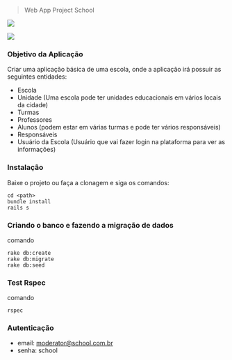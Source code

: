 > Web App Project School

![](https://lh3.googleusercontent.com/TSuYl_73Ic7ZitWc2hbIsg-ft97jhDxV2RcBmqSCY8Y5kVNA448p88C-etCbqduaKr_jiCs9r57zKBA=w1316-h629-rw)

![](https://lh3.googleusercontent.com/HnDbJzB_ir47Gh-i2IP4LjReEmWSglsqRQv2JSlX97RQzUWEaSqCQsJjKplAa4RYgdBaJnmHmtH1mgg=w1316-h629-rw)

### Objetivo da Aplicação

Criar uma aplicação básica de uma escola, onde a aplicação irá possuir as seguintes entidades:

* Escola
* Unidade (Uma escola pode ter unidades educacionais em vários locais da cidade)
* Turmas
* Professores
* Alunos (podem estar em várias turmas e pode ter vários responsáveis)
* Responsáveis
* Usuário da Escola (Usuário que vai fazer login na plataforma para ver as informações)

### Instalação

Baixe o projeto ou faça a clonagem e siga os comandos:
```
cd <path>
bundle install
rails s
```

### Criando o banco e fazendo a migração de dados
comando
```
rake db:create
rake db:migrate
rake db:seed
```

### Test Rspec
comando
```
rspec
```
### Autenticação
* email: moderator@school.com.br
* senha: school
